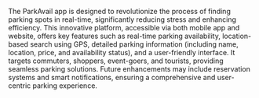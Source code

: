 
The ParkAvail app is designed to revolutionize the process of finding parking spots in real-time, significantly reducing stress and enhancing efficiency. This innovative platform, accessible via both mobile app and website, offers key features such as real-time parking availability, location-based search using GPS, detailed parking information (including name, location, price, and availability status), and a user-friendly interface. It targets commuters, shoppers, event-goers, and tourists, providing seamless parking solutions. Future enhancements may include reservation systems and smart notifications, ensuring a comprehensive and user-centric parking experience.
